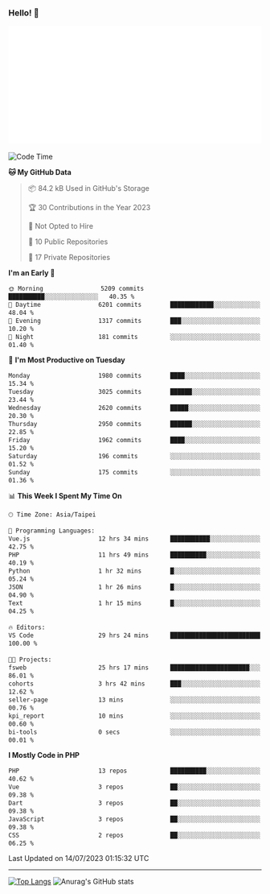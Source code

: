 ### Hello! 👋

![Metrics](/metrics.classic.svg)

<!--START_SECTION:waka-->
![Code Time](http://img.shields.io/badge/Code%20Time-412%20hrs%202%20mins-blue)

**🐱 My GitHub Data** 

> 📦 84.2 kB Used in GitHub's Storage 
 > 
> 🏆 30 Contributions in the Year 2023
 > 
> 🚫 Not Opted to Hire
 > 
> 📜 10 Public Repositories 
 > 
> 🔑 17 Private Repositories 
 > 
**I'm an Early 🐤** 

```text
🌞 Morning                5209 commits        ██████████░░░░░░░░░░░░░░░   40.35 % 
🌆 Daytime                6201 commits        ████████████░░░░░░░░░░░░░   48.04 % 
🌃 Evening                1317 commits        ███░░░░░░░░░░░░░░░░░░░░░░   10.20 % 
🌙 Night                  181 commits         ░░░░░░░░░░░░░░░░░░░░░░░░░   01.40 % 
```
📅 **I'm Most Productive on Tuesday** 

```text
Monday                   1980 commits        ████░░░░░░░░░░░░░░░░░░░░░   15.34 % 
Tuesday                  3025 commits        ██████░░░░░░░░░░░░░░░░░░░   23.44 % 
Wednesday                2620 commits        █████░░░░░░░░░░░░░░░░░░░░   20.30 % 
Thursday                 2950 commits        ██████░░░░░░░░░░░░░░░░░░░   22.85 % 
Friday                   1962 commits        ████░░░░░░░░░░░░░░░░░░░░░   15.20 % 
Saturday                 196 commits         ░░░░░░░░░░░░░░░░░░░░░░░░░   01.52 % 
Sunday                   175 commits         ░░░░░░░░░░░░░░░░░░░░░░░░░   01.36 % 
```


📊 **This Week I Spent My Time On** 

```text
🕑︎ Time Zone: Asia/Taipei

💬 Programming Languages: 
Vue.js                   12 hrs 34 mins      ███████████░░░░░░░░░░░░░░   42.75 % 
PHP                      11 hrs 49 mins      ██████████░░░░░░░░░░░░░░░   40.19 % 
Python                   1 hr 32 mins        █░░░░░░░░░░░░░░░░░░░░░░░░   05.24 % 
JSON                     1 hr 26 mins        █░░░░░░░░░░░░░░░░░░░░░░░░   04.90 % 
Text                     1 hr 15 mins        █░░░░░░░░░░░░░░░░░░░░░░░░   04.25 % 

🔥 Editors: 
VS Code                  29 hrs 24 mins      █████████████████████████   100.00 % 

🐱‍💻 Projects: 
fsweb                    25 hrs 17 mins      ██████████████████████░░░   86.01 % 
cohorts                  3 hrs 42 mins       ███░░░░░░░░░░░░░░░░░░░░░░   12.62 % 
seller-page              13 mins             ░░░░░░░░░░░░░░░░░░░░░░░░░   00.76 % 
kpi_report               10 mins             ░░░░░░░░░░░░░░░░░░░░░░░░░   00.60 % 
bi-tools                 0 secs              ░░░░░░░░░░░░░░░░░░░░░░░░░   00.01 % 
```

**I Mostly Code in PHP** 

```text
PHP                      13 repos            ██████████░░░░░░░░░░░░░░░   40.62 % 
Vue                      3 repos             ██░░░░░░░░░░░░░░░░░░░░░░░   09.38 % 
Dart                     3 repos             ██░░░░░░░░░░░░░░░░░░░░░░░   09.38 % 
JavaScript               3 repos             ██░░░░░░░░░░░░░░░░░░░░░░░   09.38 % 
CSS                      2 repos             ██░░░░░░░░░░░░░░░░░░░░░░░   06.25 % 
```




 Last Updated on 14/07/2023 01:15:32 UTC
<!--END_SECTION:waka-->

<hr>

<span style="display:inline-block">[![Top Langs](https://github-readme-stats.vercel.app/api/top-langs/?username=maureendadap&layout=compact&theme=transparent)](https://github.com/anuraghazra/github-readme-stats)</span>
<span style="display:inline-block">![Anurag's GitHub stats](https://github-readme-stats.vercel.app/api?username=maureendadap&show_icons=true&theme=transparent&count_private=true)</span>

<!--
**MaureenDadap/maureendadap** is a ✨ _special_ ✨ repository because its `README.md` (this file) appears on your GitHub profile.

Here are some ideas to get you started:

- 🔭 I’m currently working on ...
- 🌱 I’m currently learning ...
- 👯 I’m looking to collaborate on ...
- 🤔 I’m looking for help with ...
- 💬 Ask me about ...
- 📫 How to reach me: ...
- 😄 Pronouns: ...
- ⚡ Fun fact: ...
-->
